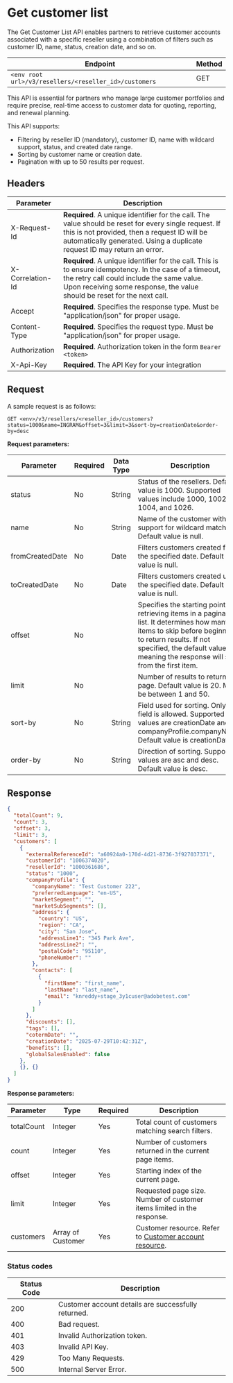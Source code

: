 # Get customer list

The Get Customer List API enables partners to retrieve customer accounts associated with a specific reseller using a combination of filters such as customer ID, name, status, creation date, and so on.

| Endpoint | Method|
|--|--|
|`<env root url>/v3/resellers/<reseller_id>/customers` |GET |

This API is essential for partners who manage large customer portfolios and require precise, real-time access to customer data for quoting, reporting, and renewal planning.

This API supports:

- Filtering by reseller ID (mandatory), customer ID, name with wildcard support, status, and created date range.
- Sorting by customer name or creation date.
- Pagination with up to 50 results per request.

## Headers

| Parameter        | Description                                                                                                                                                                                                                      |
|------------------|----------------------------------------------------------------------------------------------------------------------------------------------------------------------------------------------------------------------------------|
| X-Request-Id     | **Required**. A unique identifier for the call. The value should be reset for every single request. If this is not provided, then a request ID will be automatically generated. Using a duplicate request ID may return an error.              |
| X-Correlation-Id | **Required**. A unique identifier for the call. This is to ensure idempotency. In the case of a timeout, the retry call could include the same value. Upon receiving some response, the value should be reset for the next call. |
| Accept           | **Required**. Specifies the response type. Must be "application/json" for proper usage.                                                                                                                                          |
| Content-Type     | **Required**. Specifies the request type. Must be "application/json" for proper usage.                                                                                                                                           |
| Authorization    | **Required**. Authorization token in the form `Bearer <token>`                                                                                                                                                                   |
| X-Api-Key        | **Required**. The API Key for your integration                                                                                                                                                                                   |

## Request

A sample request is as follows:

`GET <env>/v3/resellers/<reseller_id>/customers?status=1000&name=INGRAM&offset=3&limit=3&sort-by=creationDate&order-by=desc`

**Request  parameters:**

| Parameter            | Required | Data Type | Description                                                                                                                                       |
|----------------|----------|-----------|---------------------------------------------------------------------------------------------------------------------------------------------------|
| status         | No       | String    | Status of the resellers. Default value is 1000. Supported values include 1000, 1002, 1004, and 1026.          |
| name           | No       | String    | Name of the customer with support for wildcard matching. Default value is null.           |
| fromCreatedDate| No       | Date      | Filters customers created from the specified date. Default value is null.                                                |
| toCreatedDate  | No       | Date      | Filters customers created up to the specified date. Default value is null.                                                  |
| offset         | No       |           | Specifies the starting point for retrieving items in a paginated list. It determines how many items to skip before beginning to return results. If not specified, the default value is 0, meaning the response will start from the first item.                                                             |
| limit          | No       |           | Number of results to return per page. Default value is 20. Must be between 1 and 50.                                                      |
| sort-by        | No       | String    | Field used for sorting. Only one field is allowed. Supported values are creationDate and companyProfile.companyName. Default value is creationDate.        |
| order-by       | No       | String    | Direction of sorting. Supported values are asc and desc. Default value is desc.                                                         |

## Response

```json
{
  "totalCount": 9,
  "count": 3,
  "offset": 3,
  "limit": 3,
  "customers": [
    {
      "externalReferenceId": "a60924a0-170d-4d21-8736-3f927037371",
      "customerId": "1006374020",
      "resellerId": "1000361686",
      "status": "1000",
      "companyProfile": {
        "companyName": "Test Customer 222",
        "preferredLanguage": "en-US",
        "marketSegment": "",
        "marketSubSegments": [],
        "address": {
          "country": "US",
          "region": "CA",
          "city": "San Jose",
          "addressLine1": "345 Park Ave",
          "addressLine2": "",
          "postalCode": "95110",
          "phoneNumber": ""
        },
        "contacts": [
          {
            "firstName": "first_name",
            "lastName": "last_name",
            "email": "knreddy+stage_3y1cuser@adobetest.com"
          }
        ]
      },
      "discounts": [],
      "tags": [],
      "cotermDate": "",
      "creationDate": "2025-07-29T10:42:31Z",
      "benefits": [],
      "globalSalesEnabled": false
    },
    {}, {}
  ]
}
```

**Response parameters:**

| **Parameter**     | **Type**           | **Required** | **Description** |
|---------------|--------------------|--------------|------------------|
| totalCount  | Integer             | Yes          | Total count of customers matching search filters. |
| count       | Integer             | Yes          | Number of customers returned in the current page items. |
| offset     | Integer             | Yes          | Starting index of the current page. |
| limit      | Integer             | Yes          | Requested page size. Number of customer items limited in the response. |
| customers   | Array of Customer   | Yes          | Customer resource. Refer to [Customer account resource](../references/resources.md#customer-top-level-resource). |

### Status codes

| **Status Code** | **Description**                                      |
|------------------|------------------------------------------------------|
| 200              | Customer account details are successfully returned. |
| 400              | Bad request.                                         |
| 401              | Invalid Authorization token.                         |
| 403              | Invalid API Key.                                     |
| 429              | Too Many Requests.                                   |
| 500              | Internal Server Error.                               |
